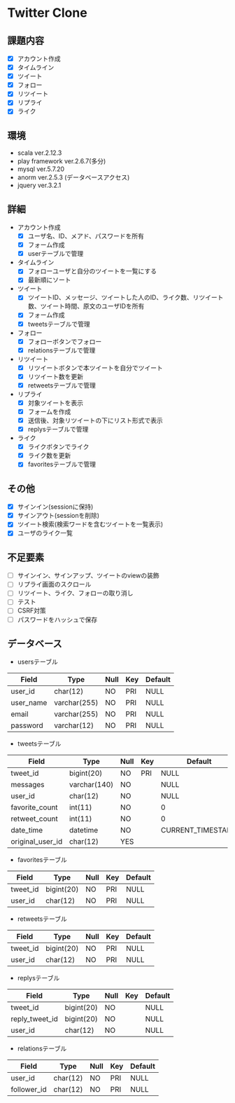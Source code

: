 # Twitter Clone 

## 課題内容
- [x] アカウント作成
- [x] タイムライン
- [x] ツイート
- [x] フォロー
- [x] リツイート
- [x] リプライ
- [x] ライク

## 環境
* scala ver.2.12.3
* play framework ver.2.6.7(多分)
* mysql ver.5.7.20
* anorm ver.2.5.3 (データベースアクセス)
* jquery ver.3.2.1

## 詳細
* アカウント作成
  - [x] ユーザ名、ID、メアド、パスワードを所有
  - [x] フォーム作成
  - [x] userテーブルで管理
* タイムライン
  - [x] フォローユーザと自分のツイートを一覧にする
  - [x] 最新順にソート
* ツイート
  - [x] ツイートID、メッセージ、ツイートした人のID、ライク数、リツイート数、ツイート時間、原文のユーザIDを所有
  - [x] フォーム作成
  - [x] tweetsテーブルで管理
* フォロー
  - [x] フォローボタンでフォロー
  - [x] relationsテーブルで管理
* リツイート
  - [x] リツイートボタンで本ツイートを自分でツイート
  - [x] リツイート数を更新
  - [x] retweetsテーブルで管理
* リプライ
  - [x] 対象ツイートを表示
  - [x] フォームを作成
  - [x] 送信後、対象リツイートの下にリスト形式で表示
  - [x] replysテーブルで管理
* ライク
  - [x] ライクボタンでライク
  - [x] ライク数を更新
  - [x] favoritesテーブルで管理

## その他
- [x] サインイン(sessionに保持)
- [x] サインアウト(sessionを削除)
- [x] ツイート検索(検索ワードを含むツイートを一覧表示)
- [x] ユーザのライク一覧

## 不足要素
- [ ] サインイン、サインアップ、ツイートのviewの装飾
- [ ] リプライ画面のスクロール
- [ ] リツイート、ライク、フォローの取り消し
- [ ] テスト
- [ ] CSRF対策
- [ ] パスワードをハッシュで保存

## データベース
* usersテーブル

| Field | Type | Null| Key | Default |
| ----- | ---- | --- | --- | --- |
| user_id | char(12) | NO | PRI | NULL
| user_name | varchar(255) | NO | PRI | NULL
| email | varchar(255) | NO | PRI | NULL
| password | varchar(12) | NO | PRI | NULL
* tweetsテーブル

| Field | Type | Null| Key | Default | Extra |
| ----- | ---- | --- | --- | --- | --- |
| tweet_id | bigint(20) | NO | PRI | NULL | auto_increment
| messages | varchar(140) | NO |  | NULL | 
| user_id | char(12) | NO |  | NULL | 
| favorite_count | int(11) | NO |  | 0 | 
| retweet_count | int(11) | NO |  | 0 | 
| date_time | datetime | NO |  | CURRENT_TIMESTAMP | 
| original_user_id | char(12) | YES |  |  | 

* favoritesテーブル

| Field | Type | Null| Key | Default |
| ----- | ---- | --- | --- | --- |
| tweet_id | bigint(20) | NO | PRI | NULL
| user_id | char(12) | NO | PRI | NULL
* retweetsテーブル

| Field | Type | Null| Key | Default |
| ----- | ---- | --- | --- | --- |
| tweet_id | bigint(20) | NO | PRI | NULL
| user_id | char(12) | NO | PRI | NULL
* replysテーブル

| Field | Type | Null| Key | Default |
| ----- | ---- | --- | --- | --- |
| tweet_id | bigint(20) | NO | | NULL
| reply_tweet_id | bigint(20) | NO | | NULL
| user_id | char(12) | NO | | NULL
* relationsテーブル

| Field | Type | Null| Key | Default |
| ----- | ---- | --- | --- | --- |
| user_id | char(12) | NO | PRI | NULL
| follower_id | char(12) | NO | PRI | NULL
